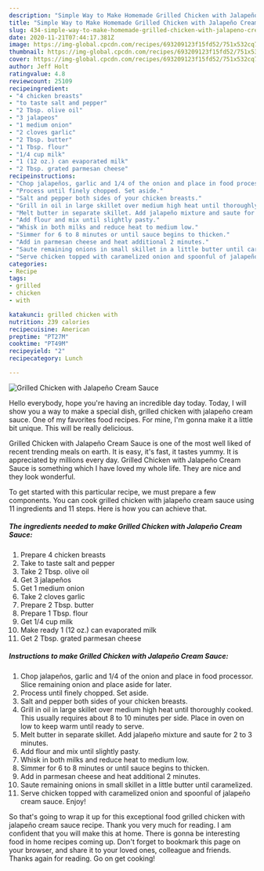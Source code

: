 ```yaml
---
description: "Simple Way to Make Homemade Grilled Chicken with Jalapeño Cream Sauce"
title: "Simple Way to Make Homemade Grilled Chicken with Jalapeño Cream Sauce"
slug: 434-simple-way-to-make-homemade-grilled-chicken-with-jalapeno-cream-sauce
date: 2020-11-21T07:44:17.381Z
image: https://img-global.cpcdn.com/recipes/693209123f15fd52/751x532cq70/grilled-chicken-with-jalapeno-cream-sauce-recipe-main-photo.jpg
thumbnail: https://img-global.cpcdn.com/recipes/693209123f15fd52/751x532cq70/grilled-chicken-with-jalapeno-cream-sauce-recipe-main-photo.jpg
cover: https://img-global.cpcdn.com/recipes/693209123f15fd52/751x532cq70/grilled-chicken-with-jalapeno-cream-sauce-recipe-main-photo.jpg
author: Jeff Holt
ratingvalue: 4.8
reviewcount: 25109
recipeingredient:
- "4 chicken breasts"
- "to taste salt and pepper"
- "2 Tbsp. olive oil"
- "3 jalapeos"
- "1 medium onion"
- "2 cloves garlic"
- "2 Tbsp. butter"
- "1 Tbsp. flour"
- "1/4 cup milk"
- "1 (12 oz.) can evaporated milk"
- "2 Tbsp. grated parmesan cheese"
recipeinstructions:
- "Chop jalapeños, garlic and 1/4 of the onion and place in food processor. Slice remaining onion and place aside for later."
- "Process until finely chopped. Set aside."
- "Salt and pepper both sides of your chicken breasts."
- "Grill in oil in large skillet over medium high heat until thoroughly cooked. This usually requires about 8 to 10 minutes per side. Place in oven on low to keep warm until ready to serve."
- "Melt butter in separate skillet. Add jalapeño mixture and saute for 2 to 3 minutes."
- "Add flour and mix until slightly pasty."
- "Whisk in both milks and reduce heat to medium low."
- "Simmer for 6 to 8 minutes or until sauce begins to thicken."
- "Add in parmesan cheese and heat additional 2 minutes."
- "Saute remaining onions in small skillet in a little butter until caramelized."
- "Serve chicken topped with caramelized onion and spoonful of jalapeño cream sauce. Enjoy!"
categories:
- Recipe
tags:
- grilled
- chicken
- with

katakunci: grilled chicken with 
nutrition: 239 calories
recipecuisine: American
preptime: "PT27M"
cooktime: "PT49M"
recipeyield: "2"
recipecategory: Lunch

---
```



![Grilled Chicken with Jalapeño Cream Sauce](https://img-global.cpcdn.com/recipes/693209123f15fd52/751x532cq70/grilled-chicken-with-jalapeno-cream-sauce-recipe-main-photo.jpg)

Hello everybody, hope you're having an incredible day today. Today, I will show you a way to make a special dish, grilled chicken with jalapeño cream sauce. One of my favorites food recipes. For mine, I'm gonna make it a little bit unique. This will be really delicious.



Grilled Chicken with Jalapeño Cream Sauce is one of the most well liked of recent trending meals on earth. It is easy, it's fast, it tastes yummy. It is appreciated by millions every day. Grilled Chicken with Jalapeño Cream Sauce is something which I have loved my whole life. They are nice and they look wonderful.


To get started with this particular recipe, we must prepare a few components. You can cook grilled chicken with jalapeño cream sauce using 11 ingredients and 11 steps. Here is how you can achieve that.

<!--inarticleads1-->

##### The ingredients needed to make Grilled Chicken with Jalapeño Cream Sauce:

1. Prepare 4 chicken breasts
1. Take to taste salt and pepper
1. Take 2 Tbsp. olive oil
1. Get 3 jalapeños
1. Get 1 medium onion
1. Take 2 cloves garlic
1. Prepare 2 Tbsp. butter
1. Prepare 1 Tbsp. flour
1. Get 1/4 cup milk
1. Make ready 1 (12 oz.) can evaporated milk
1. Get 2 Tbsp. grated parmesan cheese




<!--inarticleads2-->

##### Instructions to make Grilled Chicken with Jalapeño Cream Sauce:

1. Chop jalapeños, garlic and 1/4 of the onion and place in food processor. Slice remaining onion and place aside for later.
1. Process until finely chopped. Set aside.
1. Salt and pepper both sides of your chicken breasts.
1. Grill in oil in large skillet over medium high heat until thoroughly cooked. This usually requires about 8 to 10 minutes per side. Place in oven on low to keep warm until ready to serve.
1. Melt butter in separate skillet. Add jalapeño mixture and saute for 2 to 3 minutes.
1. Add flour and mix until slightly pasty.
1. Whisk in both milks and reduce heat to medium low.
1. Simmer for 6 to 8 minutes or until sauce begins to thicken.
1. Add in parmesan cheese and heat additional 2 minutes.
1. Saute remaining onions in small skillet in a little butter until caramelized.
1. Serve chicken topped with caramelized onion and spoonful of jalapeño cream sauce. Enjoy!




So that's going to wrap it up for this exceptional food grilled chicken with jalapeño cream sauce recipe. Thank you very much for reading. I am confident that you will make this at home. There is gonna be interesting food in home recipes coming up. Don't forget to bookmark this page on your browser, and share it to your loved ones, colleague and friends. Thanks again for reading. Go on get cooking!

